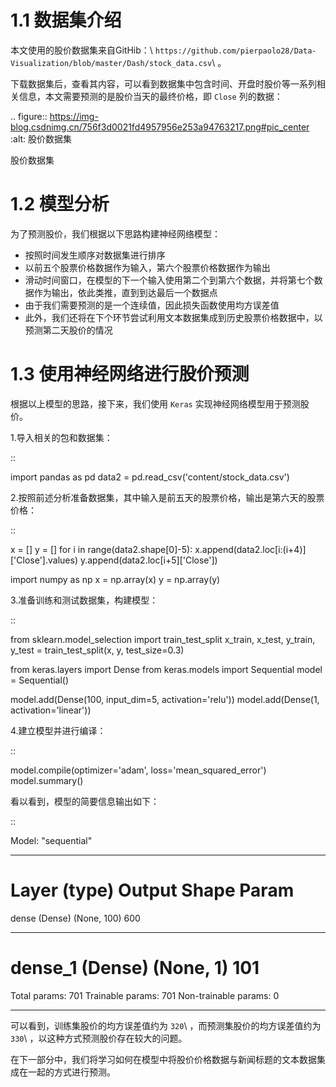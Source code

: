 1.1 数据集介绍
==============

本文使用的股价数据集来自GitHib：\ ``https://github.com/pierpaolo28/Data-Visualization/blob/master/Dash/stock_data.csv``\ 。

下载数据集后，查看其内容，可以看到数据集中包含时间、开盘时股价等一系列相关信息，本文需要预测的是股价当天的最终价格，即
``Close`` 列的数据：

.. figure:: https://img-blog.csdnimg.cn/756f3d0021fd4957956e253a94763217.png#pic_center
   :alt: 股价数据集

   股价数据集

1.2 模型分析
============

为了预测股价，我们根据以下思路构建神经网络模型：

-  按照时间发生顺序对数据集进行排序
-  以前五个股票价格数据作为输入，第六个股票价格数据作为输出
-  滑动时间窗口，在模型的下一个输入使用第二个到第六个数据，并将第七个数据作为输出，依此类推，直到到达最后一个数据点
-  由于我们需要预测的是一个连续值，因此损失函数使用均方误差值
-  此外，我们还将在下个环节尝试利用文本数据集成到历史股票价格数据中，以预测第二天股价的情况

1.3 使用神经网络进行股价预测
============================

根据以上模型的思路，接下来，我们使用 ``Keras``
实现神经网络模型用于预测股价。

1.导入相关的包和数据集：

::

   import pandas as pd
   data2 = pd.read_csv('content/stock_data.csv')

2.按照前述分析准备数据集，其中输入是前五天的股票价格，输出是第六天的股票价格：

::

   x = []
   y = []
   for i in range(data2.shape[0]-5):
       x.append(data2.loc[i:(i+4)]['Close'].values)
       y.append(data2.loc[i+5]['Close'])

   import numpy as np
   x = np.array(x)
   y = np.array(y)

3.准备训练和测试数据集，构建模型：

::

   from sklearn.model_selection import train_test_split
   x_train, x_test, y_train, y_test = train_test_split(x, y, test_size=0.3)

   from keras.layers import Dense
   from keras.models import Sequential
   model = Sequential()

   model.add(Dense(100, input_dim=5, activation='relu'))
   model.add(Dense(1, activation='linear'))

4.建立模型并进行编译：

::

   model.compile(optimizer='adam', loss='mean_squared_error')
   model.summary()

看以看到，模型的简要信息输出如下：

::

   Model: "sequential"
   _________________________________________________________________
   Layer (type)                 Output Shape              Param 
   =================================================================
   dense (Dense)                (None, 100)               600       
   _________________________________________________________________
   dense_1 (Dense)              (None, 1)                 101       
   =================================================================
   Total params: 701
   Trainable params: 701
   Non-trainable params: 0
   _________________________________________________________________

可以看到，训练集股价的均方误差值约为
``320``\ ，而预测集股价的均方误差值约为
``330``\ ，以这种方式预测股价存在较大的问题。

在下一部分中，我们将学习如何在模型中将股价价格数据与新闻标题的文本数据集成在一起的方式进行预测。
